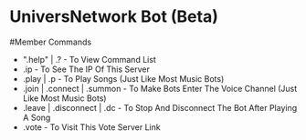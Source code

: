 # UniversNetwork Bot (Beta)
#Member Commands
- ".help" | .? - To View Command List
- .ip - To See The IP Of This Server
- .play | .p - To Play Songs (Just Like Most Music Bots)
- .join | .connect | .summon - To Make Bots Enter The Voice Channel (Just Like Most Music Bots)
- .leave | .disconnect | .dc - To Stop And Disconnect The Bot After Playing A Song
- .vote - To Visit This Vote Server Link
